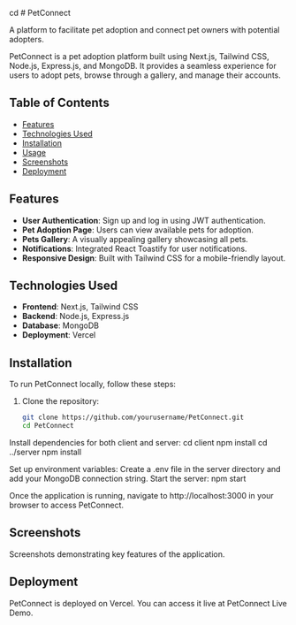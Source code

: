 cd # PetConnect

A platform to facilitate pet adoption and connect pet owners with potential adopters.

PetConnect is a pet adoption platform built using Next.js, Tailwind CSS, Node.js, Express.js, and MongoDB. It provides a seamless experience for users to adopt pets, browse through a gallery, and manage their accounts.

## Table of Contents

- [Features](#features)
- [Technologies Used](#technologies-used)
- [Installation](#installation)
- [Usage](#usage)
- [Screenshots](#screenshots)
- [Deployment](#deployment)


## Features

- **User Authentication**: Sign up and log in using JWT authentication.
- **Pet Adoption Page**: Users can view available pets for adoption.
- **Pets Gallery**: A visually appealing gallery showcasing all pets.
- **Notifications**: Integrated React Toastify for user notifications.
- **Responsive Design**: Built with Tailwind CSS for a mobile-friendly layout.

## Technologies Used

- **Frontend**: Next.js, Tailwind CSS
- **Backend**: Node.js, Express.js
- **Database**: MongoDB
- **Deployment**: Vercel

## Installation

To run PetConnect locally, follow these steps:

1. Clone the repository:
   ```bash
   git clone https://github.com/yourusername/PetConnect.git
   cd PetConnect
Install dependencies for both client and server:
cd client
npm install
cd ../server
npm install


Set up environment variables:
Create a .env file in the server directory and add your MongoDB connection string.
  Start the server:
    npm start

Once the application is running, navigate to http://localhost:3000 in your browser to access PetConnect.

## Screenshots



Screenshots demonstrating key features of the application.
## Deployment
PetConnect is deployed on Vercel. You can access it live at PetConnect Live Demo.
